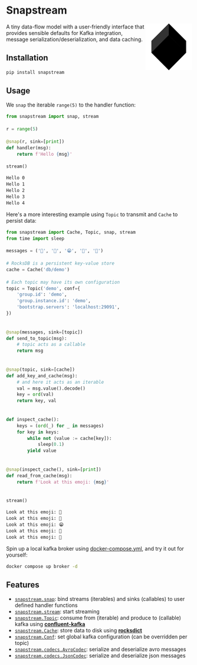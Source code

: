 # Snapstream

<img src="https://raw.githubusercontent.com/menziess/snapstream/master/res/logo.png" width="25%" height="25%" align="right" />

A tiny data-flow model with a user-friendly interface that provides sensible defaults for Kafka integration, message serialization/deserialization, and data caching.

## Installation

```sh
pip install snapstream
```

## Usage

We `snap` the iterable `range(5)` to the handler function:

```py
from snapstream import snap, stream

r = range(5)

@snap(r, sink=[print])
def handler(msg):
    return f'Hello {msg}'

stream()
```

```sh
Hello 0
Hello 1
Hello 2
Hello 3
Hello 4
```

Here's a more interesting example using `Topic` to transmit and `Cache` to persist data:

```py
from snapstream import Cache, Topic, snap, stream
from time import sleep

messages = ('🐌', '🚬', '😁', '🐢', '👑')

# RocksDB is a persistent key-value store
cache = Cache('db/demo')

# Each topic may have its own configuration
topic = Topic('demo', conf={
    'group.id': 'demo',
    'group.instance.id': 'demo',
    'bootstrap.servers': 'localhost:29091',
})


@snap(messages, sink=[topic])
def send_to_topic(msg):
    # topic acts as a callable
    return msg


@snap(topic, sink=[cache])
def add_key_and_cache(msg):
    # and here it acts as an iterable
    val = msg.value().decode()
    key = ord(val)
    return key, val


def inspect_cache():
    keys = (ord(_) for _ in messages)
    for key in keys:
        while not (value := cache[key]):
            sleep(0.1)
        yield value


@snap(inspect_cache(), sink=[print])
def read_from_cache(msg):
    return f'Look at this emoji: {msg}'


stream()
```

```sh
Look at this emoji: 🐌
Look at this emoji: 🚬
Look at this emoji: 😁
Look at this emoji: 🐢
Look at this emoji: 👑
```

Spin up a local kafka broker using [docker-compose.yml](docker-compose.yml), and try it out for yourself:

```sh
docker compose up broker -d
```

## Features

- [`snapstream.snap`](snapstream/__init__.py): bind streams (iterables) and sinks (callables) to user defined handler functions
- [`snapstream.stream`](snapstream/__init__.py): start streaming
- [`snapstream.Topic`](snapstream/core.py): consume from (iterable) and produce to (callable) kafka using [**confluent-kafka**](https://docs.confluent.io/platform/current/clients/confluent-kafka-python/html/index.html)
- [`snapstream.Cache`](snapstream/caching.py): store data to disk using [**rocksdict**](https://congyuwang.github.io/RocksDict/rocksdict.html)
- [`snapstream.Conf`](snapstream/core.py): set global kafka configuration (can be overridden per topic)
- [`snapstream.codecs.AvroCodec`](snapstream/codecs.py): serialize and deserialize avro messages
- [`snapstream.codecs.JsonCodec`](snapstream/codecs.py): serialize and deserialize json messages
